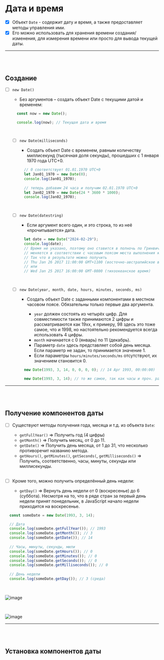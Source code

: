 # Дата и время

- [x] Объект `Date` - содержит дату и время, а также предоставляет методы управления ими.
- [x] Его можно использовать для хранения времени создания/изменения, для измерения времени или просто для вывода текущей даты.

<hr>
<br>
<br>

<h2>Создание</h2>

- [ ] `new Date()`
  + Без аргументов – создать объект Date с текущими датой и временем:
     
  ```javascript
    const now = new Date();

    console.log(now); // Текущая дата и время
  ```

  <br>

  - [ ] `new Date(milliseconds)`
    + Создать объект Date с временем, равным количеству миллисекунд (тысячная доля секунды), прошедших с 1 января 1970 года UTC+0.
       
    ```javascript
      // 0 соответствует 01.01.1970 UTC+0
      let Jan01_1970 = new Date(0);
      console.log(Jan01_1970);
      
      // теперь добавим 24 часа и получим 02.01.1970 UTC+0
      let Jan02_1970 = new Date(24 * 3600 * 1000);
      console.log(Jan02_1970);
    ```

  <br>

  - [ ] `new Date(datestring)`
    + Если аргумент всего один, и это строка, то из неё «прочитывается» дата.
       
    ```javascript
      let date = new Date("2024-02-29");
      console.log(date);
      // Время не указано, поэтому оно ставится в полночь по Гринвичу и
      // меняется в соответствии с часовым поясом места выполнения кода
      // Так что в результате можно получить
      // Thu Jan 26 2017 11:00:00 GMT+1100 (восточно-австралийское время)
      // или
      // Wed Jan 25 2017 16:00:00 GMT-0800 (тихоокеанское время)
    ```

  <br>

  - [ ] `new Date(year, month, date, hours, minutes, seconds, ms)`
    + Создать объект Date с заданными компонентами в местном часовом поясе. Обязательны только первые два аргумента.

      + `year` должен состоять из четырёх цифр. Для совместимости также принимаются 2 цифры и рассматриваются как 19xx, к примеру, 98 здесь это тоже самое, что и 1998, но настоятельно рекомендуется всегда использовать 4 цифры.
      + `month` начинается с 0 (январь) по 11 (декабрь).
      + Параметр `date` здесь представляет собой день месяца. Если параметр не задан, то принимается значение 1.
      + Если параметры `hours/minutes/seconds/ms` отсутствуют, их значением становится 0.
     
    ```javascript
      new Date(1993, 3, 14, 0, 0, 0, 0); // 14 Apr 1993, 00:00:00)

      new Date(1993, 3, 14); // то же самое, так как часы и проч. равны 0
    ```

<hr>
<br>
<br>

<h2>Получение компонентов даты</h2>

- [ ] Существуют методы получения года, месяца и т.д. из объекта `Date`:

  + `getFullYear()` => Получить год (4 цифры)
  + `getMonth()` => Получить месяц, от 0 до 11.
  + `getDate()` => Получить день месяца, от 1 до 31, что несколько противоречит названию метода.
  + `getHours()`, `getMinutes()`, `getSeconds(`, `getMilliseconds()` => Получить, соответственно, часы, минуты, секунды или миллисекунды.
     
  <br>

- [ ] Кроме того, можно получить определённый день недели:

  + `getDay()` => Вернуть день недели от 0 (воскресенье) до 6 (суббота). Несмотря на то, что в ряде стран за первый день недели принят понедельник, в JavaScript начало недели приходится на воскресенье.

```javascript
  const someDate = new Date(1993, 3, 14);

  // Дата
  console.log(someDate.getFullYear()); // 1993
  console.log(someDate.getMonth()); // 3
  console.log(someDate.getDate()); // 14
  
  // Часы, минуты, секунды, мили
  console.log(someDate.getHours()); // 0
  console.log(someDate.getMinutes()); // 0
  console.log(someDate.getSeconds()); // 0
  console.log(someDate.getMilliseconds()); // 0
  
  // День недели
  console.log(someDate.getDay()); // 3 (среда)
```

<br>

![image](https://github.com/acidshotgun/learn-js-vanilla/assets/117285472/026abbd0-5a19-41dc-b17c-52a5c5563185)

<br>

![image](https://github.com/acidshotgun/learn-js-vanilla/assets/117285472/bd978647-cf64-4e6d-8b22-13848ca89ff1)

<hr>
<br>
<br>

<h2>Установка компонентов даты</h2>


